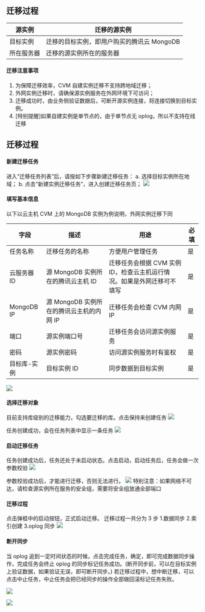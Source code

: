 ## 迁移过程
| 源实例 | 迁移的源实例 |
|---------|---------|
| 目标实例 | 迁移的目标实例，即用户购买的腾讯云 MongoDB |
| 所在服务器 | 迁移的源实例所在的服务器 |

#### 迁移注意事项
1.	为保障迁移效率，CVM 自建实例迁移不支持跨地域迁移；
2.	外网实例迁移时，请确保源实例服务在外网环境下可访问；
3.	迁移成功时，由业务侧验证数据后，可断开源实例连接，将连接切换到目标实例。
4.	[特别提醒]如果自建实例是单节点的，由于单节点无 oplog，所以不支持在线迁移

## 迁移过程
#### 新建迁移任务
进入“迁移任务列表”后，请按如下步骤新建迁移任务：
a.	选择目标实例所在地域；
b.	点击“新建实例迁移任务”，进入创建迁移任务页；
![](https://mc.qcloudimg.com/static/img/164c0ebdd2ce7a9a171c9be0727b6cb3/1.1.png)

#### 填写基本信息
以下以云主机 CVM 上的 MongoDB 实例为例说明，外网实例迁移下同

| 字段 | 描述 | 用途 | 必填 |
|---------|---------|---------|---------|
| 任务名称 | 迁移任务的名称 |方便用户管理任务 | 是 |
| 云服务器 ID | 源 MongoDB 实例所在的腾讯云主机 ID |迁移任务会根据 CVM 实例 ID，检查云主机运行情况。如果是外网迁移可不填写 | 是 |
| MongoDB IP |源 MongoDB 实例所在的腾讯云主机的内网 IP |迁移任务会检查 CVM 内网 IP | 是 |
| 端口 | 源实例端口号 |迁移任务会访问源实例服务 | 是 |
| 密码 | 源实例密码 |访问源实例服务时有鉴权 | 是 |
| 目标库-实例 | 目标实例 ID |同步数据到目标实例 | 是 |
![](https://mc.qcloudimg.com/static/img/77fb157b0783b3706e5bd7f97d3eb6fb/2.png)

#### 选择迁移对象
目前支持库级别的迁移能力，勾选要迁移的库。点击保持来创建任务
![](https://mc.qcloudimg.com/static/img/d04abd9d68433d3377adfe97cdf9ebf3/4.png)


任务创建成功，会在任务列表中显示一条任务
![](https://mc.qcloudimg.com/static/img/346f74a2a400e9ef851d35412cb8dfb4/5.png)

#### 启动迁移任务
任务创建成功后，任务还处于未启动状态。点击启动，启动任务后，任务会做一次参数校验
![](https://mc.qcloudimg.com/static/img/188aace20bea6af2363b6b170409bb4a/6.png)

参数校验成功后，才能进行迁移，否则无法进行。
![](https://mc.qcloudimg.com/static/img/417733549ad60a3fbcbec475663f762f/7.png)
特别注意：如果网络不可达，请检查源实例所在服务的安全组，需要将安全组放通全部端口

#### 迁移过程
点击弹框中的启动按钮，正式启动迁移。
迁移过程一共分为 3 步
1.数据同步
2.索引创建
3.oplog 同步
![](https://mc.qcloudimg.com/static/img/4e72afb7a91729bbcc47e9424bc6ff65/8.png)

#### 断开同步
当 oplog 追到一定时间状态的时候，点击完成任务，确定，即可完成数据同步操作，完成任务会终止 oplog 的同步标记任务成功。(断开同步前，可以在目标实例上验证数据，如果验证无误，即可断开同步。)
若迁移过程中，想中断迁移，可以点击中止任务，中止任务会把已经同步的操作全部做回滚标记任务失败。

![](https://mc.qcloudimg.com/static/img/d4f8a746fb7be7c172088ce808d13fc1/9.png)

![](https://mc.qcloudimg.com/static/img/e56d0392b9e0fc287eec5ee1e8fcfd12/10.png)
